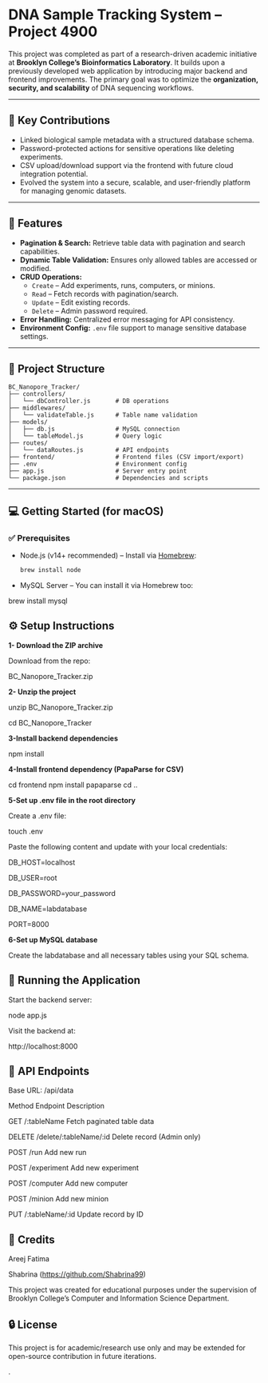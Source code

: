 # DNA Sample Tracking System – Project 4900

This project was completed as part of a research-driven academic initiative at **Brooklyn College’s Bioinformatics Laboratory**. It builds upon a previously developed web application by introducing major backend and frontend improvements. The primary goal was to optimize the **organization, security, and scalability** of DNA sequencing workflows.

---

## 🧬 Key Contributions

- Linked biological sample metadata with a structured database schema.
- Password-protected actions for sensitive operations like deleting experiments.
- CSV upload/download support via the frontend with future cloud integration potential.
- Evolved the system into a secure, scalable, and user-friendly platform for managing genomic datasets.

---

## 🚀 Features

- **Pagination & Search:** Retrieve table data with pagination and search capabilities.
- **Dynamic Table Validation:** Ensures only allowed tables are accessed or modified.
- **CRUD Operations:**
  - `Create` – Add experiments, runs, computers, or minions.
  - `Read` – Fetch records with pagination/search.
  - `Update` – Edit existing records.
  - `Delete` – Admin password required.
- **Error Handling:** Centralized error messaging for API consistency.
- **Environment Config:** `.env` file support to manage sensitive database settings.

---

## 📁 Project Structure

```
BC_Nanopore_Tracker/
├── controllers/
│   └── dbController.js       # DB operations  
├── middlewares/
│   └── validateTable.js      # Table name validation  
├── models/
│   ├── db.js                 # MySQL connection  
│   └── tableModel.js         # Query logic  
├── routes/
│   └── dataRoutes.js         # API endpoints  
├── frontend/                 # Frontend files (CSV import/export)  
├── .env                      # Environment config  
├── app.js                    # Server entry point  
└── package.json              # Dependencies and scripts  
```
---

## 💻 Getting Started (for macOS)

### ✅ Prerequisites

- Node.js (v14+ recommended) – Install via [Homebrew](https://brew.sh/):  
  ```bash
  brew install node
- MySQL Server – You can install it via Homebrew too:

brew install mysql
## ⚙️ Setup Instructions

**1- Download the ZIP archive**

Download from the repo:

BC_Nanopore_Tracker.zip

**2- Unzip the project**

unzip BC_Nanopore_Tracker.zip

cd BC_Nanopore_Tracker

**3-Install backend dependencies**

npm install

**4-Install frontend dependency (PapaParse for CSV)**

cd frontend
npm install papaparse
cd ..


**5-Set up .env file in the root directory**

Create a .env file:

touch .env

Paste the following content and update with your local credentials:

DB_HOST=localhost

DB_USER=root

DB_PASSWORD=your_password

DB_NAME=labdatabase

PORT=8000

**6-Set up MySQL database**

Create the labdatabase and all necessary tables using your SQL schema.

## 🧪 Running the Application

Start the backend server:

node app.js

Visit the backend at:

http://localhost:8000

## 📡 API Endpoints

Base URL: /api/data

Method	Endpoint	Description

GET	/:tableName	Fetch paginated table data

DELETE	/delete/:tableName/:id	Delete record (Admin only)

POST	/run	Add new run

POST	/experiment	Add new experiment

POST	/computer	Add new computer

POST	/minion	Add new minion

PUT	/:tableName/:id	Update record by ID

## 👥 Credits
Areej Fatima

Shabrina (https://github.com/Shabrina99)

This project was created for educational purposes under the supervision of Brooklyn College’s Computer and Information Science Department.

## 🔒 License
This project is for academic/research use only and may be extended for open-source contribution in future iterations.

.
